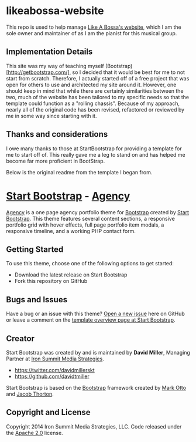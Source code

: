 # likeabossa-website

This repo is used to help manage [Like A Bossa's website](http://likeabossa.com), which I am the sole owner and maintainer of as I am the pianist for this musical group. 

## Implementation Details

This site was my way of teaching myself (Bootstrap)[http://getbootstrap.com/], so I decided that it would be best for me to not start from scratch. Therefore, I actually started off of a free project that was open for others to use and architected my site around it. However, one should keep in mind that while there are certainly similarities between the two, much of the website has been tailored to my specific needs so that the template could function as a "rolling chassis". Because of my approach, nearly all of the original code has been revised, refactored or reviewed by me in some way since starting with it. 

## Thanks and considerations
I owe many thanks to those at StartBootstrap for providing a template for me to start off of. This really gave me a leg to stand on and has helped me become far more proficient in BootStrap. 

Below is the original readme from the template I began from.  


# [Start Bootstrap](http://startbootstrap.com/) - [Agency](http://startbootstrap.com/template-overviews/agency/)

[Agency](http://startbootstrap.com/template-overviews/agency/) is a one page agency portfolio theme for [Bootstrap](http://getbootstrap.com/) created by [Start Bootstrap](http://startbootstrap.com/). This theme features several content sections, a responsive portfolio grid with hover effects, full page portfolio item modals, a responsive timeline, and a working PHP contact form.

## Getting Started

To use this theme, choose one of the following options to get started:
* Download the latest release on Start Bootstrap
* Fork this repository on GitHub

## Bugs and Issues

Have a bug or an issue with this theme? [Open a new issue](https://github.com/IronSummitMedia/startbootstrap-agency/issues) here on GitHub or leave a comment on the [template overview page at Start Bootstrap](http://startbootstrap.com/template-overviews/agency/).

## Creator

Start Bootstrap was created by and is maintained by **David Miller**, Managing Partner at [Iron Summit Media Strategies](http://www.ironsummitmedia.com/).

* https://twitter.com/davidmillerskt
* https://github.com/davidtmiller

Start Bootstrap is based on the [Bootstrap](http://getbootstrap.com/) framework created by [Mark Otto](https://twitter.com/mdo) and [Jacob Thorton](https://twitter.com/fat).

## Copyright and License

Copyright 2014 Iron Summit Media Strategies, LLC. Code released under the [Apache 2.0](https://github.com/IronSummitMedia/startbootstrap-agency/blob/gh-pages/LICENSE) license.
